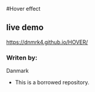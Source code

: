 #Hover effect

## live demo

 https://dnmrk4.github.io/HOVER/

### Writen by:

Danmark

*  This is a  borrowed repository.

